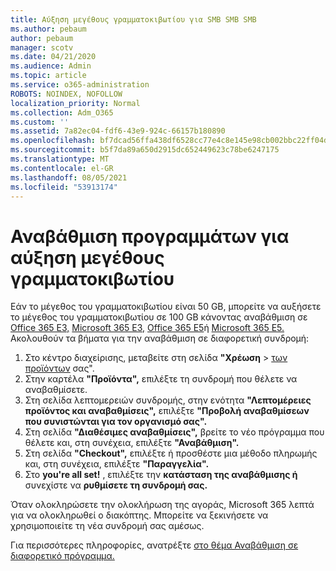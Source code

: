 ```yaml
---
title: Αύξηση μεγέθους γραμματοκιβωτίου για SMB SMB SMB
ms.author: pebaum
author: pebaum
manager: scotv
ms.date: 04/21/2020
ms.audience: Admin
ms.topic: article
ms.service: o365-administration
ROBOTS: NOINDEX, NOFOLLOW
localization_priority: Normal
ms.collection: Adm_O365
ms.custom: ''
ms.assetid: 7a82ec04-fdf6-43e9-924c-66157b180890
ms.openlocfilehash: bf7dcad56ffa438df6528cc77e4c8e145e98cb002bbc22ff04d8f08dc7d37232
ms.sourcegitcommit: b5f7da89a650d2915dc652449623c78be6247175
ms.translationtype: MT
ms.contentlocale: el-GR
ms.lasthandoff: 08/05/2021
ms.locfileid: "53913174"
---
```

# <a name="upgrade-plans-to-increase-mailbox-size"></a>Αναβάθμιση προγραμμάτων για αύξηση μεγέθους γραμματοκιβωτίου

Εάν το μέγεθος του γραμματοκιβωτίου είναι 50 GB, μπορείτε να αυξήσετε το μέγεθος του γραμματοκιβωτίου σε 100 GB κάνοντας αναβάθμιση σε [Office 365 E3,](https://www.microsoft.com/microsoft-365/enterprise/office-365-e3?rtc=1&activetab=pivot:overviewtab) [Microsoft 365 E3,](https://www.microsoft.com/microsoft-365/enterprise/e3?activetab=pivot%3aoverviewtab) [Office 365 E5](https://www.microsoft.com/microsoft-365/enterprise/office-365-e5?rtc=1&activetab=pivot%3aoverviewtab)ή [Microsoft 365 E5.](https://www.microsoft.com/microsoft-365/enterprise/e5?activetab=pivot%3aoverviewtab) Ακολουθούν τα βήματα για την αναβάθμιση σε διαφορετική συνδρομή:
  
1. Στο κέντρο διαχείρισης, μεταβείτε στη σελίδα **"Χρέωση**  >  [των προϊόντων](https://go.microsoft.com/fwlink/p/?linkid=842054) σας".
2. Στην καρτέλα **"Προϊόντα",** επιλέξτε τη συνδρομή που θέλετε να αναβαθμίσετε.
3. Στη σελίδα λεπτομερειών συνδρομής, στην ενότητα **"Λεπτομέρειες προϊόντος και αναβαθμίσεις",** επιλέξτε **"Προβολή αναβαθμίσεων που συνιστώνται για τον οργανισμό σας".**
4. Στη σελίδα **"Διαθέσιμες αναβαθμίσεις",** βρείτε το νέο πρόγραμμα που θέλετε και, στη συνέχεια, επιλέξτε **"Αναβάθμιση".**
5. Στη σελίδα **"Checkout",** επιλέξτε ή προσθέστε μια μέθοδο πληρωμής και, στη συνέχεια, επιλέξτε **"Παραγγελία".**
6. Στο **you're all set!** , επιλέξτε την **κατάσταση της αναβάθμισης ή** συνεχίστε να **ρυθμίσετε τη συνδρομή σας.**

Όταν ολοκληρώσετε την ολοκλήρωση της αγοράς, Microsoft 365 λεπτά για να ολοκληρωθεί ο διακόπτης. Μπορείτε να ξεκινήσετε να χρησιμοποιείτε τη νέα συνδρομή σας αμέσως.

Για περισσότερες πληροφορίες, ανατρέξτε [στο θέμα Αναβάθμιση σε διαφορετικό πρόγραμμα.](https://docs.microsoft.com/microsoft-365/commerce/subscriptions/upgrade-to-different-plan)